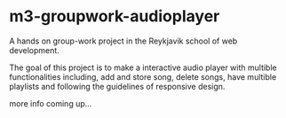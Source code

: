 # m3-groupwork-audioplayer
A hands on group-work project in the Reykjavik school of web development.

The goal of this project is to make a interactive audio player with multible functionalities including, add and store song, delete songs, have multible playlists and following the guidelines of responsive design.  

more info coming up...
